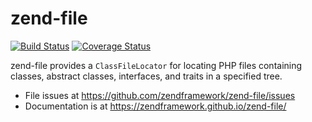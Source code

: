 # zend-file

[![Build Status](https://secure.travis-ci.org/zendframework/zend-file.svg?branch=master)](https://secure.travis-ci.org/zendframework/zend-file)
[![Coverage Status](https://coveralls.io/repos/zendframework/zend-file/badge.svg?branch=master)](https://coveralls.io/r/zendframework/zend-file?branch=master)

zend-file provides a `ClassFileLocator` for locating PHP files containing
classes, abstract classes, interfaces, and traits in a specified tree.

- File issues at https://github.com/zendframework/zend-file/issues
- Documentation is at https://zendframework.github.io/zend-file/
